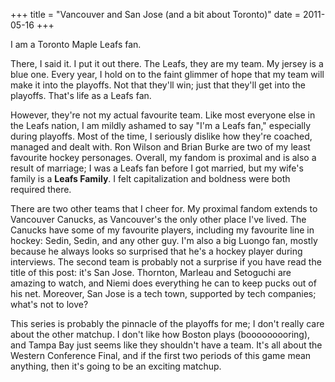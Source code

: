 +++
title = "Vancouver and San Jose (and a bit about Toronto)"
date = 2011-05-16
+++

I am a Toronto Maple Leafs fan.

There, I said it. I put it out there. The Leafs, they are my team. My jersey is a blue one. Every year, I hold on to the faint glimmer of hope that my team will make it into the playoffs. Not that they'll win; just that they'll get into the playoffs. That's life as a Leafs fan.

However, they're not my actual favourite team. Like most everyone else in the Leafs nation, I am mildly ashamed to say "I'm a Leafs fan," especially during playoffs. Most of the time, I seriously dislike how they're coached, managed and dealt with. Ron Wilson and Brian Burke are two of my least favourite hockey personages. Overall, my fandom is proximal and is also a result of marriage; I was a Leafs fan before I got married, but my wife's family is a **Leafs Family**. I felt capitalization and boldness were both required there.

There are two other teams that I cheer for. My proximal fandom extends to Vancouver Canucks, as Vancouver's the only other place I've lived. The Canucks have some of my favourite players, including my favourite line in hockey: Sedin, Sedin, and any other guy. I'm also a big Luongo fan, mostly because he always looks so surprised that he's a hockey player during interviews. The second team is probably not a surprise if you have read the title of this post: it's San Jose. Thornton, Marleau and Setoguchi are amazing to watch, and Niemi does everything he can to keep pucks out of his net. Moreover, San Jose is a tech town, supported by tech companies; what's not to love?

This series is probably the pinnacle of the playoffs for me; I don't really care about the other matchup. I don't like how Boston plays (booooooooring), and Tampa Bay just seems like they shouldn't have a team. It's all about the Western Conference Final, and if the first two periods of this game mean anything, then it's going to be an exciting matchup.
